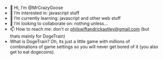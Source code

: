 - 👋 Hi, I’m @MrCrazyGoose
- 👀 I’m interested in: javascript stuff
- 🌱 I’m currently learning: javascript and other web stuff
- 💞️ I’m looking to collaborate on: nothing unless...
- 📫 How to reach me: don't or philswiftandrickastley@gmail.com (but thats mainly for DogeTrain)
- What is DogeTrain? Oh, its just a little game with millions of combinations of game settings so you will never get bored of it (you also get to eat dogecoins).

<!---
MrCrazyGoose/MrCrazyGoose is a ✨ special ✨ repository because its `README.md` (this file) appears on your GitHub profile.
You can click the Preview link to take a look at your changes.
--->
